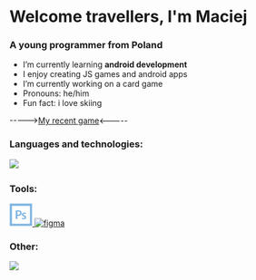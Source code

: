 <h1>Welcome travellers, I'm Maciej</h1>
<h3>A young programmer from Poland</h3>

- I’m currently learning **android development** 
- I enjoy creating JS games and android apps
- I’m currently working on a card game
- Pronouns: he/him 
- Fun fact: i love skiing

-----&gt;<a align="left" href="http://chemik4.ct8.pl/GAUNTLET64/">My recent game</a>&lt;-----

<h3 align="left">Languages and technologies:</h3>
<p align="left">
    <a href="https://skillicons.dev">
        <img src="https://skillicons.dev/icons?i=html,css,bootstrap,react,js,ts,py,java,androidstudio" />
    </a>
</p>
<h3 align="left">Tools:</h3>
<p align="left">
  <a href="https://www.photoshop.com/en" target="_blank" rel="noreferrer">
    <img
      src="https://raw.githubusercontent.com/devicons/devicon/master/icons/photoshop/photoshop-line.svg"
      alt="photoshop"
      width="40"
      height="40"
    />
  </a>
  <a href="https://www.figma.com/" target="_blank" rel="noreferrer">
    <img
      src="https://www.vectorlogo.zone/logos/figma/figma-icon.svg"
      alt="figma"
      width="40"
      height="40"
    />
  </a>
</p>
<h3 align="left">Other:</h3>
<p align="left">
    <a href="https://skillicons.dev">
        <img src="https://skillicons.dev/icons?i=git,nodejs,express,mysql" />
    </a>
</p>
